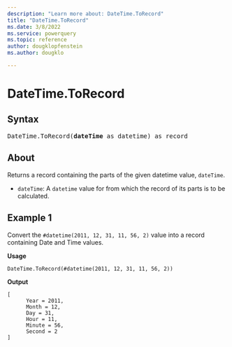 ```yaml
---
description: "Learn more about: DateTime.ToRecord"
title: "DateTime.ToRecord"
ms.date: 3/8/2022
ms.service: powerquery
ms.topic: reference
author: dougklopfenstein
ms.author: dougklo

---
```

# DateTime.ToRecord

## Syntax

<pre>
DateTime.ToRecord(<b>dateTime</b> as datetime) as record
</pre>
  
## About

Returns a record containing the parts of the given datetime value, `dateTime`.

* `dateTime`: A `datetime` value for from which the record of its parts is to be calculated.

## Example 1

Convert the `#datetime(2011, 12, 31, 11, 56, 2)` value into a record containing Date and Time values.

**Usage**

```powerquery-m
DateTime.ToRecord(#datetime(2011, 12, 31, 11, 56, 2))
```

**Output**

```powerquery-m
[
      Year = 2011,
      Month = 12,
      Day = 31,
      Hour = 11,
      Minute = 56,
      Second = 2
]
```
